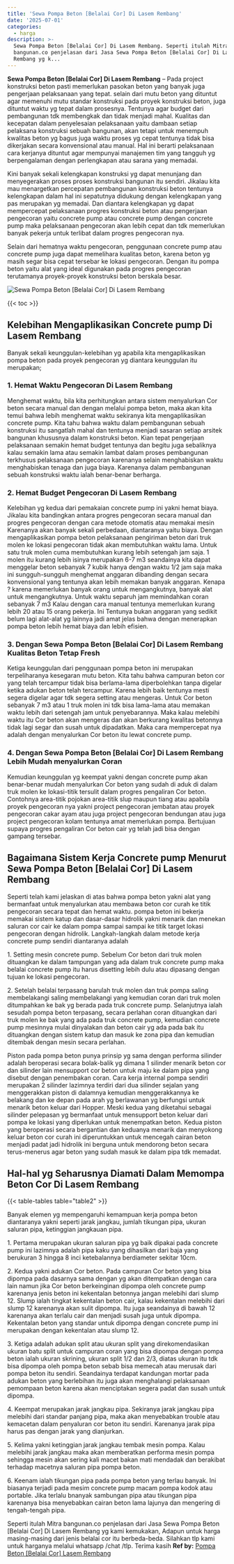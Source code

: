 ```yaml
---
title: 'Sewa Pompa Beton [Belalai Cor] Di Lasem Rembang'
date: '2025-07-01'
categories:
  - harga
description: >-
  Sewa Pompa Beton [Belalai Cor] Di Lasem Rembang. Seperti itulah Mitra
  bangunan.co penjelasan dari Jasa Sewa Pompa Beton [Belalai Cor] Di Lasem
  Rembang yg k...
---
```


**Sewa Pompa Beton \[Belalai Cor\] Di Lasem Rembang** – Pada project konstruksi beton pasti memerlukan pasokan beton yang banyak juga pengerjaan pelaksanaan yang tepat. selain dari mutu beton yang dituntut agar memenuhi mutu standar konstruksi pada proyek konstruksi beton, juga dituntut waktu yg tepat dalam prosesnya. Tentunya agar budget dari pembangunan tdk membengkak dan tidak menjadi mahal. Kualitas dan kecepatan dalam penyelesaian pelaksanaan yaitu dambaan setiap pelaksana konstruksi sebuah bangunan, akan tetapi untuk menempuh kwalitas beton yg bagus juga waktu proses yg cepat tentunya tidak bisa dikerjakan secara konvensional atau manual. Hal ini berarti pelaksanaan cara kerjanya dituntut agar mempunyai manajemen tim yang tangguh yg berpengalaman dengan perlengkapan atau sarana yang memadai.

Kini banyak sekali kelengkapan konstruksi yg dapat menunjang dan menyegerakan proses proses konstruksi bangunan itu sendiri. Jikalau kita mau menargetkan percepatan pembangunan konstruksi beton tentunya kelengkapan dalam hal ini sepatutnya didukung dengan kelengkapan yang pas merupakan yg memadai. Dan diantara kelengkapan yg dapat mempercepat pelaksanaan progres konstruksi beton atau pengerjaan pengecoran yaitu concrete pump atau concrete pump dengan concrete pump maka pelaksanaan pengecoran akan lebih cepat dan tdk memerlukan banyak pekerja untuk terlibat dalam progres pengecoran nya.

Selain dari hematnya waktu pengecoran, penggunaan concrete pump atau concrete pump juga dapat memelihara kualitas beton, karena beton yg masih segar bisa cepat tersebar ke lokasi pengecoran. Dengan itu pompa beton yaitu alat yang ideal digunakan pada progres pengecoran terutamanya proyek-proyek konstruksi beton berskala besar.

![Sewa Pompa Beton [Belalai Cor] Di Lasem Rembang](/images/sewa-concrete-pump-21.png)

{{< toc >}}

## Kelebihan Mengaplikasikan Concrete pump Di Lasem Rembang

Banyak sekali keunggulan-kelebihan yg apabila kita mengaplikasikan pompa beton pada proyek pengecoran yg diantara keunggulan itu merupakan;

### 1\. Hemat Waktu Pengecoran Di Lasem Rembang

Menghemat waktu, bila kita perhitungkan antara sistem menyalurkan Cor beton secara manual dan dengan melalui pompa beton, maka akan kita temui bahwa lebih menghemat waktu sekiranya kita mengaplikasikan concrete pump. Kita tahu bahwa waktu dalam pembangunan sebuah konstruksi itu sangatlah mahal dan tentunya menjadi sasaran setiap arsitek bangunan khususnya dalam konstruksi beton. Kian tepat pengerjaan pelaksanaan semakin hemat budget tentunya dan begitu juga sebaliknya kalau semakin lama atau semakin lambat dalam proses pembangunan terkhusus pelaksanaan pengecoran karenanya selain menghabiskan waktu menghabiskan tenaga dan juga biaya. Karenanya dalam pembangunan sebuah konstruksi waktu ialah benar-benar berharga.

### 2\. Hemat Budget Pengecoran Di Lasem Rembang

Kelebihan yg kedua dari pemakaian concrete pump ini yakni hemat biaya. Jikalau kita bandingkan antara progres pengecoran secara manual dan progres pengecoran dengan cara metode otomatis atau memakai mesin Karenanya akan banyak sekali perbedaan, diantaranya yaitu biaya. Dengan mengaplikasikan pompa beton pelaksanaan pengiriman beton dari truk molen ke lokasi pengecoran tidak akan membutuhkan waktu lama. Untuk satu truk molen cuma membutuhkan kurang lebih setengah jam saja. 1 molen itu kurang lebih isinya merupakan 6-7 m3 seandainya kita dapat menggelar beton sebanyak 7 kubik hanya dengan waktu 1/2 jam saja maka ini sungguh-sungguh menghemat anggaran dibanding dengan secara konvensional yang tentunya akan lebih memakan banyak anggaran. Kenapa ? karena memerlukan banyak orang untuk mengangkutnya, banyak alat untuk mengangkutnya. Untuk waktu separuh jam memindahkan coran sebanyak 7 m3 Kalau dengan cara manual tentunya memerlukan kurang lebih 20 atau 15 orang pekerja. Ini Tentunya bukan anggaran yang sedikit belum lagi alat-alat yg lainnya jadi amat jelas bahwa dengan menerapkan pompa beton lebih hemat biaya dan lebih efisien.

### 3\. Dengan Sewa Pompa Beton \[Belalai Cor\] Di Lasem Rembang Kualitas Beton Tetap Fresh

Ketiga keunggulan dari penggunaan pompa beton ini merupakan terpeliharanya kesegaran mutu beton. Kita tahu bahwa campuran beton cor yang telah tercampur tidak bisa berlama-lama diperbolehkan tanpa digelar ketika adukan beton telah tercampur. Karena lebih baik tentunya mesti segera digelar agar tdk segera setting atau mengeras. Untuk Cor beton sebanyak 7 m3 atau 1 truk molen ini tdk bisa lama-lama atau memakan waktu lebih dari setengah jam untuk penyebarannya. Maka kalau melebihi waktu itu Cor beton akan mengeras dan akan berkurang kwalitas betonnya tidak lagi segar dan susah untuk dipadatkan. Maka cara mempercepat nya adalah dengan menyalurkan Cor beton itu lewat concrete pump.

### 4\. Dengan Sewa Pompa Beton \[Belalai Cor\] Di Lasem Rembang Lebih Mudah menyalurkan Coran

Kemudian keunggulan yg keempat yakni dengan concrete pump akan benar-benar mudah menyalurkan Cor beton yang sudah di aduk di dalam truk molen ke lokasi-titik tersulit dalam progres pengaliran Cor beton. Contohnya area-titik pojokan area-titik slup maupun tiang atau apabila proyek pengecoran nya yakni project pengecoran jembatan atau proyek pengecoran cakar ayam atau juga project pengecoran bendungan atau juga project pengecoran kolam tentunya amat memerlukan pompa. Bertujuan supaya progres pengaliran Cor beton cair yg telah jadi bisa dengan gampang tersebar.

## Bagaimana Sistem Kerja Concrete pump Menurut Sewa Pompa Beton \[Belalai Cor\] Di Lasem Rembang

Seperti telah kami jelaskan di atas bahwa pompa beton yakni alat yang bermanfaat untuk menyalurkan atau membawa beton cor curah ke titik pengecoran secara tepat dan hemat waktu. pompa beton ini bekerja memakai sistem katup dan dasar-dasar hidrolik yakni menarik dan menekan saluran cor cair ke dalam pompa sampai sampai ke titik target lokasi pengecoran dengan hidrolik. Langkah-langkah dalam metode kerja concrete pump sendiri diantaranya adalah

1\. Setting mesin concrete pump. Sebelum Cor beton dari truk molen dituangkan ke dalam tampungan yang ada dalam truk concrete pump maka belalai concrete pump itu harus disetting lebih dulu atau dipasang dengan tujuan ke lokasi pengecoran.

2\. Setelah belalai terpasang barulah truk molen dan truk pompa saling membelakangi saling membelakangi yang kemudian coran dari truk molen ditumpahkan ke bak yg berada pada truk concrete pump. Selanjutnya ialah sesudah pompa beton terpasang, secara perlahan coran dituangkan dari truk molen ke bak yang ada pada truk concrete pump, kemudian concrete pump mesinnya mulai dinyalakan dan beton cair yg ada pada bak itu dituangkan dengan sistem katup dan masuk ke zona pipa dan kemudian ditembak dengan mesin secara perlahan.

Piston pada pompa beton punya prinsip yg sama dengan performa silinder adalah beroperasi secara bolak-balik yg dimana 1 silinder menarik beton cor dan silinder lain mensupport cor beton untuk maju ke dalam pipa yang disebut dengan penembakan coran. Cara kerja internal pompa sendiri merupakan 2 silinder lazimnya terdiri dari dua silinder sejalan yang menggerakkan piston di dalamnya kemudian menggerakkannya ke belakang dan ke depan pada arah yg berlawanan yg berfungsi untuk menarik beton keluar dari Hopper. Meski kedua yang diketahui sebagai silinder pelepasan yg bermanfaat untuk mensupport beton keluar dari pompa ke lokasi yang diperlukan untuk menempatkan beton. Kedua piston yang beroperasi secara bergantian dan keduanya menarik dan menyokong keluar beton cor curah ini diperuntukkan untuk mencegah cairan beton menjadi padat jadi hidrolik ini berguna untuk mendorong beton secara terus-menerus agar beton yang sudah masuk ke dalam pipa tdk memadat.

## Hal-hal yg Seharusnya Diamati Dalam Memompa Beton Cor Di Lasem Rembang

{{< table-tables table="table2" >}}

Banyak elemen yg mempengaruhi kemampuan kerja pompa beton diantaranya yakni seperti jarak jangkau, jumlah tikungan pipa, ukuran saluran pipa, ketinggian jangkauan pipa.

1\. Pertama merupakan ukuran saluran pipa yg baik dipakai pada concrete pump ini lazimnya adalah pipa kaku yang dihasilkan dari baja yang berukuran 3 hingga 8 inci ketebalannya berdiameter sekitar 10cm.

2\. Kedua yakni adukan Cor beton. Pada campuran Cor beton yang bisa dipompa pada dasarnya sama dengan yg akan ditempatkan dengan cara lain namun jika Cor beton berkeinginan dipompa oleh concrete pump karenanya jenis beton ini kekentalan betonnya jangan melebihi dari slump 12. Slump ialah tingkat kekentalan beton cair, kalau kekentalan melebihi dari slump 12 karenanya akan sulit dipompa. Itu juga seandainya di bawah 12 karenanya akan terlalu cair dan menjadi susah juga untuk dipompa. Kekentalan beton yang standar untuk dipompa dengan concrete pump ini merupakan dengan kekentalan atau slump 12.

3\. Ketiga adalah adukan split atau ukuran split yang direkomendasikan ukuran batu split untuk campuran coran yang bisa dipompa dengan pompa beton ialah ukuran skrining, ukuran split 1/2 dan 2/3, diatas ukuran itu tdk bisa dipompa oleh pompa beton sebab bisa memecah atau merusak dari pompa beton itu sendiri. Seandainya terdapat kandungan mortar pada adukan beton yang berlebihan itu juga akan menghalangi pelaksanaan pemompaan beton karena akan menciptakan segera padat dan susah untuk dipompa.

4\. Keempat merupakan jarak jangkau pipa. Sekiranya jarak jangkau pipa melebihi dari standar panjang pipa, maka akan menyebabkan trouble atau kemacetan dalam penyaluran cor beton itu sendiri. Karenanya jarak pipa harus pas dengan jarak yang dianjurkan.

5\. Kelima yakni ketinggian jarak jangkau tembak mesin pompa. Kalau melebihi jarak jangkau maka akan memberatkan performa mesin pompa sehingga mesin akan sering kali macet bakan mati mendadak dan berakibat terhadap macetnya saluran pipa pompa beton.

6\. Keenam ialah tikungan pipa pada pompa beton yang terlau banyak. Ini biasanya terjadi pada mesim concrete pump macam pompa kodok atau portable. Jika terlalu bnanyak sambungan pipa atau tikungan pipa karenanya bisa menyebabkan cairan beton lama lajunya dan mengering di tengah-tengah pipa.

Seperti itulah Mitra bangunan.co penjelasan dari Jasa Sewa Pompa Beton \[Belalai Cor\] Di Lasem Rembang yg kami kemukakan, Adapun untuk harga masing-masing dari jenis belalai cor itu berbeda-beda. Silahkan tlp kami untuk harganya melalui whatsapp /chat /tlp. Terima kasih
**Ref by:** [Pompa Beton [Belalai Cor] Lasem Rembang](https://id.wikipedia.org/wiki/Pompa)
